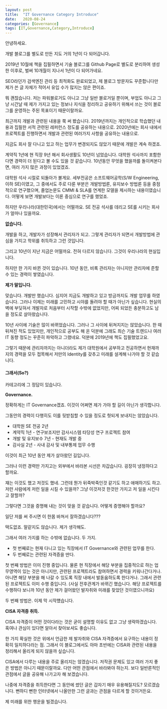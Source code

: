 ```yaml
---
layout: post
title:  "IT Governance Category Introduce"
date:   2020-08-24
categories: [Governance]
tags: [IT,Governance,Category,Introduce]
---
```


안녕하세요.

개발 블로그를 별도로 만든 지도 거의 1년이 다 되어갑니다.

2019년 10월에 책을 집필하면서 기술 블로그를 Github Page로 별도로 분리하여 생성한 이후로, 벌써 10개월이 지나서 1년이 다 되어가네요.

SEO라던가 검색엔진 관리 등 최적화도 완료되었고, 제 블로그 방문자도 꾸준합니다만 제가 쓴 글 자체가 적어서 유입 수가 많지는 않은 편이죠. 

뭐 괜찮습니다. 저는 파워블로거도 아니고 그냥 일반 블로거일 뿐이며, 부업도 아니고 그냥 시간날 때 제가 가지고 있는 정보나 지식을 정리하고 공유하기 위해서 쓰는 것이 블로그를 운영하는 주된 목표이기 때문이랄까요.

최근까지 개발과 관련된 내용을 쭉 써 봤습니다.
2019년까지는 개인적으로 학습했던 내용과 집필한 서적 관련된 레퍼런스 정도를 공유하는 내용으로.
2020년에는 회사 내에서 프로젝트를 진행하면서 개발과 관련된 여러가지 사항을 공유하는 내용으로.

지금도 회사 잘 다니고 있고 하는 업무가 변경되지도 않았기 때문에 개발은 계속 하겠죠.

계약직 1년에 현 직장 9년 해서 회사생활도 10년이 넘었습니다.
대학원 석사까지 포함한다면 경력이 더 된다고 볼 수도 있을 것 같습니다.
10년동안 무엇을 했을까를 돌이켜본다면, 여러 가지 많은 과정이 있었겠죠.

대학원 석사 시절로 되돌아가 볼게요.
세부전공은 소프트웨어공학(S/W Engineering, 이하 SE)이였고, 그 중에서도 주로 다룬 부분은 개발방법론, 유지보수 방법론 등을 중점적으로 연구했으며, 졸업논문도 CMMI & SLA를 연계한 모델을 제시하는 내용이였습니다.
어떻게 보면 개발보다는 이론 중심으로 연구를 했었죠.

하지만 우리나라(대한민국)에서는 어떨까요.
SE 전공 석사를 데리고 SE를 시키는 회사가 얼마나 있을까요.

<strong>없습니다.</strong>

개발을 하고, 개발자가 성장해서 관리자가 되고.
그렇게 관리자가 되면서 개발방법에 관심을 가지고 학위를 취득하고 그런 것입니다.

그리고 10년이 지난 지금은 어떨까요. 전혀 다르지 않습니다.
그것이 우리나라의 현실입니다.

하지만 한 가지 바뀐 것이 있습니다.
10년 동안, 비록 관리자는 아니지만 관리자에 준할 수 있는 경력이 쌓였습니다.

<strong>제가 말입니다.</strong>

맞습니다. 개발만 했습니다. 심지어 지금도 개발하고 있고 방금까지도 개발 업무를 하였습니다.
그러나 이제는 미래를 고민하고 시야를 돌려야 할 때가 아닌가 싶습니다.
현실의 벽에 부딪혀서 개발자로 처음부터 시작할 수밖에 없었지만, 어찌 되었든 충분하고도 남을 정도로 살아왔습니다.

10년 사이에 기술은 많이 바뀌었습니다. 
그러나 그 사이에 뒤쳐지지는 않았습니다. 
한 때 뒤쳐진 적도 있었지만, 개인적으로 공부도 해 온 덕분에 그래도 최슨 기술 트렌드나 여러 IT 동향 정도는 꾸준히 파악하고 그랬네요.
덕분에 2019년에 책도 집필했었고요.

그렇기 때문에 관리자까지는 아니더라도 제가 대학원에서 공부하고 전공하면서 현재까지의 경력을 모두 접목해서 
저만의 Identity를 갖추고 미래를 설계해 나가야 할 것 같습니다.

#### 그래서(So?)

카테고리에 그 정답이 있습니다.

<strong>Governance.</strong>

정확하게는 IT Governance겠죠.
이것이 어쩌면 제가 가야 할 길이 아닌가 생각합니다.

그동안의 경력이 다행히도 이를 뒷받침할 수 있을 정도로 헛되게 보내지는 않았습니다.

* 대학원 SE 전공 2년
* 계약직 1년 - 연구보조지만 감사시스템 타당성 연구 프로젝트 참여
* 개발 및 유지보수 7년 - 현재도 개발 중
* 감사실 2년 - 사내 감사 및 내부통제 업무 수행

이것이 최근 10년 동안 제가 살아왔던 길입니다.

그러나 이런 경력만 가지고는 외부에서 바라본 시선은 차갑습니다.
굉장히 냉정하다고 할까요.

쟤는 이것도 했고 저것도 했네. 그런데 뭔가 뒤죽박죽인것 같기도 하고 애매하기도 하고.
저런 사람에게 저런 일을 시킬 수 있을까?
그냥 이것저것 한것만 가지고 저 일을 시킨다고 잘할까?

그렇다면 그것을 증명해 내는 것이 맞을 것 같습니다.
어떻게 증명해야 할까요?

일단 저를 써 주시면 이 한몸 바쳐서 잘하겠습니다???

택도없죠.
말같지도 않습니다. 제가 생각해도.

그래서 여러 가지를 하는 수밖에 없습니다.
두 가지.

* 첫 번째로는 현재 다니고 있는 직장에서 IT Governance와 관련된 업무를 한다.
* 두 번째로는 관련된 자격증을 딴다.

첫 번째 방법은 이미 진행 중입니다.
물론 현 직장에서 해당 부분을 집중적으로 하는 업무영역이 있는 것은 아니지만, 관련된 프로젝트라도 참여하면서 경력을 키워나간다거나.
아니면 해당 부분을 해 나갈 수 있도록 직장 내에서 발돋움하도록 한다거나.
그래서 관련된 프로젝트도 이미 수행 중입니다.
(사실 전후관계가 바뀌긴 했습니다. 해당 프로젝트를 수행하다 보니까 10년 동안 제가 걸어왔던 발자취와 미래를 찾았던 것이였으니까요)

두 번째 방법은. 이제 막 시작헀습니다.

<strong>CISA 자격증 취득.</strong>

CISA 자격증이 어떤 것이다라는 것은 굳이 설명할 이유도 없고 그냥 생략하겠습니다.
혹여나 관심이 있다면 알아서 찾아보셔도 좋습니다.

한 가지 확실한 것은 위에서 언급한 제 발자취와 CISA 자격증에서 요구하는 내용이 정확히 일치하다라는 점.
그래서 이 블로그에서도 아마 초반에는 CISA와 관련된 내용을 정리해서 올리게 되지 않을까 싶습니다.

CISA에서 다루는 내용을 주로 올리지는 않겠습니다.
저작권 문제도 있고 여러 가지 좋은 방법은 아니기 때문이랄까요.
다만 어떤 관점에서 바라봐야 하는지. 보다 일반론적인 관점에서 글을 공유해 나가고자 해 보겠습니다.

나중에 자격증을 취득한다면 그 동안에 썼던 글은 갑자기 매우 유용해질지도? 모르겠습니다.
뻔하디 뻔한 인터넷에서 나올만한 그런 글과는 관점을 다르게 할 것이거든요.

제 미래를 위한 행운을 빌겠습니다.





